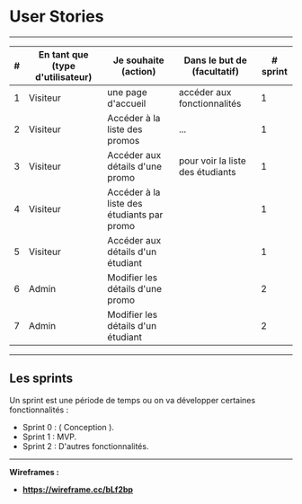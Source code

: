 # User Stories

---

|  #  | En tant que (type d'utilisateur) | Je souhaite (action) | Dans le but de (facultatif) | # sprint |
| --- |           ---                    |         ---          |             ---             |    ---   |
|  1  |      Visiteur                    | une page d'accueil   | accéder aux fonctionnalités |     1    |
|  2  |      Visiteur                    | Accéder à la liste des promos     |      ...       |     1    |
|  3  |      Visiteur                    | Accéder aux détails d'une promo   | pour voir la liste des étudiants| 1 |
|  4  |      Visiteur                    | Accéder à la liste des étudiants par promo |       |     1    |
|  5  |      Visiteur                    | Accéder aux détails d'un étudiant |                |     1    |
|  6  |      Admin                       | Modifier les détails d'une promo  |                |     2    |
|  7  |      Admin                       | Modifier les détails d'un étudiant|                |     2    |

---

## Les sprints

Un sprint est une période de temps ou on va développer certaines fonctionnalités :

- Sprint 0 : ( Conception ).
- Sprint 1 : MVP.
- Sprint 2 : D'autres fonctionnalités.

---

**Wireframes :**

- **<https://wireframe.cc/bLf2bp>**
